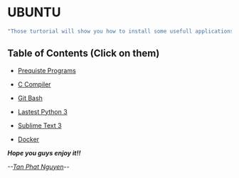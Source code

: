 # UBUNTU 

```sh
"Those turtorial will show you how to install some usefull applications for developer in Ubuntu and How to use them."
```

## Table of Contents (Click on them)

- [Prequiste Programs](https://github.com/CuteBoiz/Ubuntu/blob/master/prerequiste.md)


- [C Compiler](https://github.com/CuteBoiz/Ubuntu/blob/master/c.md)


- [Git Bash](https://github.com/CuteBoiz/Ubuntu/blob/master/git.md)


- [Lastest Python 3](https://github.com/CuteBoiz/Ubuntu/blob/master/python.md)


- [Sublime Text 3](https://github.com/CuteBoiz/Ubuntu/blob/master/sublime.md)


- [Docker](https://github.com/CuteBoiz/Ubuntu/blob/master/docker.md)


***Hope you guys enjoy it!!***

*--[Tan Phat Nguyen](https://github.com/)--*
